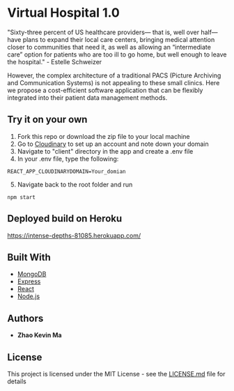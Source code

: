# Virtual Hospital 1.0

"Sixty-three percent of US healthcare providers— that is, well over half— have plans to expand their local care centers, bringing medical attention closer to communities that need it, as well as allowing an “intermediate care” option for patients who are too ill to go home, but well enough to leave the hospital." - Estelle Schweizer 

However, the complex architecture of a traditional PACS (Picture Archiving and Communication Systems) is not appealing to these small clinics. Here we propose a cost-efficient software application that can be flexibly integrated into their patient data management methods. 

## Try it on your own

1. Fork this repo or download the zip file to your local machine
2. Go to [Cloudinary](https://cloudinary.com/) to set up an account and note down your domain
3. Navigate to "client" directory in the app and create a .env file
4. In your .env file, type the following:
```
REACT_APP_CLOUDINARYDOMAIN=Your_domian
```
5. Navigate back to the root folder and run
```
npm start
```

## Deployed build on Heroku

https://intense-depths-81085.herokuapp.com/

## Built With

* [MongoDB](https://www.mongodb.com/)
* [Express](https://expressjs.com/)
* [React](https://reactjs.org/)
* [Node.js](https://nodejs.org/en/)

## Authors

* **Zhao Kevin Ma**

## License

This project is licensed under the MIT License - see the [LICENSE.md](LICENSE.md) file for details